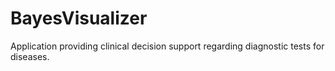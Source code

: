 # BayesVisualizer
Application providing clinical decision support regarding diagnostic tests for diseases.

